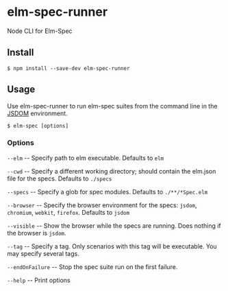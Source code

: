 elm-spec-runner
===============

Node CLI for Elm-Spec

## Install

```
$ npm install --save-dev elm-spec-runner
```

## Usage

Use elm-spec-runner to run elm-spec suites from the command line in the [JSDOM](https://github.com/jsdom/jsdom) environment.

```
$ elm-spec [options]
```

### Options

`--elm` -- Specify path to elm executable. Defaults to `elm`

`--cwd` -- Specify a different working directory; should contain the elm.json file for the specs. Defaults to `./specs`

`--specs` -- Specify a glob for spec modules. Defaults to `./**/*Spec.elm`

`--browser` -- Specify the browser environment for the specs: `jsdom`, `chromium`, `webkit`, `firefox`. Defaults to `jsdom`

`--visible` -- Show the browser while the specs are running. Does nothing if the browser is `jsdom`.

`--tag` -- Specify a tag. Only scenarios with this tag will be executable. You may specify several tags.

`--endOnFailure` -- Stop the spec suite run on the first failure.

`--help` -- Print options